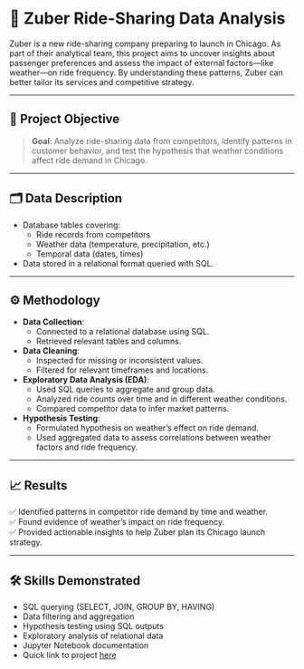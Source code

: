 # 🚕 Zuber Ride-Sharing Data Analysis

Zuber is a new ride-sharing company preparing to launch in Chicago. As part of their analytical team, this project aims to uncover insights about passenger preferences and assess the impact of external factors—like weather—on ride frequency. By understanding these patterns, Zuber can better tailor its services and competitive strategy.

---

## 📌 Project Objective

> **Goal**: Analyze ride-sharing data from competitors, identify patterns in customer behavior, and test the hypothesis that weather conditions affect ride demand in Chicago.

---

## 🗂️ Data Description

- Database tables covering:
  - Ride records from competitors
  - Weather data (temperature, precipitation, etc.)
  - Temporal data (dates, times)
- Data stored in a relational format queried with SQL.

---

## ⚙️ Methodology

- **Data Collection**:
  - Connected to a relational database using SQL.
  - Retrieved relevant tables and columns.
- **Data Cleaning**:
  - Inspected for missing or inconsistent values.
  - Filtered for relevant timeframes and locations.
- **Exploratory Data Analysis (EDA)**:
  - Used SQL queries to aggregate and group data.
  - Analyzed ride counts over time and in different weather conditions.
  - Compared competitor data to infer market patterns.
- **Hypothesis Testing**:
  - Formulated hypothesis on weather’s effect on ride demand.
  - Used aggregated data to assess correlations between weather factors and ride frequency.

---

## 📈 Results

✅ Identified patterns in competitor ride demand by time and weather.  
✅ Found evidence of weather’s impact on ride frequency.  
✅ Provided actionable insights to help Zuber plan its Chicago launch strategy.

---

## 🛠️ Skills Demonstrated

- SQL querying (SELECT, JOIN, GROUP BY, HAVING)
- Data filtering and aggregation
- Hypothesis testing using SQL outputs
- Exploratory analysis of relational data
- Jupyter Notebook documentation
- Quick link to project [here](https://github.com/Jolay96/TripleTenProjects-/blob/main/Data%20Collection%20and%20Storage%20(SQL)/Data%20Collection%20and%20Storage%20(SQL).ipynb)